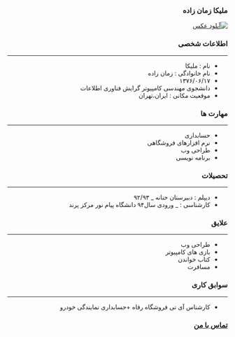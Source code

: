 <style type="text/css">
body{
 direction:rtl;
}
</style>
### ملیکا زمان زاده
<a href="https://uupload.ir/view/psld_showstdpic.gif" target="_blank"><img src="https://uupload.ir/files/psld_showstdpic_thumb.gif" border="0" alt="آپلود عکس" /></a> 
### اطلاعات شخصی

---
+ نام : ملیکا
+ نام خانوادگی : زمان زاده
+ ۱۳۷۶/۰۶/۱۷
+ دانشجوی مهندسی کامپیوتر گرایش فناوری اطلاعات
+ موقعیت مکانی : ایران،تهران


### مهارت ها

---
+ حسابداری
+ نرم افزارهای فروشگاهی
+ طراحی وب
+ برنامه نویسی 
### تحصیلات

---
+ دیپلم : دبیرستان حنانه
_ ۹۲/۹۳
+ کارشناسی : 
_ ورودی سال۹۴ دانشگاه پیام نور مرکز پرند 

### علایق

---
+ طراحی وب
+ بازی های کامپیوتر
+ کتاب خواندن
+ مسافرت

### سوابق کاری

---
+ کارشناس آی تی فروشگاه رفاه
+حسابداری نمایندگی خودرو
### [تماس با من](melikaa.zamanzade@gmail.com)

